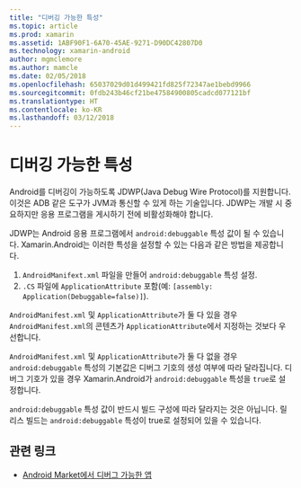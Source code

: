 ```yaml
---
title: "디버깅 가능한 특성"
ms.topic: article
ms.prod: xamarin
ms.assetid: 1ABF90F1-6A70-45AE-9271-D90DC42807D0
ms.technology: xamarin-android
author: mgmclemore
ms.author: mamcle
ms.date: 02/05/2018
ms.openlocfilehash: 65037029d01d499421fd825f72347ae1bebd9966
ms.sourcegitcommit: 0fdb243b46cf21be47584900805cadcd077121bf
ms.translationtype: HT
ms.contentlocale: ko-KR
ms.lasthandoff: 03/12/2018
---
```

# <a name="debuggable-attribute"></a>디버깅 가능한 특성



Android를 디버깅이 가능하도록 JDWP(Java Debug Wire Protocol)를 지원합니다. 이것은 ADB 같은 도구가 JVM과 통신할 수 있게 하는 기술입니다. JDWP는 개발 시 중요하지만 응용 프로그램을 게시하기 전에 비활성화해야 합니다.

JDWP는 Android 응용 프로그램에서 `android:debuggable` 특성 값이 될 수 있습니다. Xamarin.Android는 이러한 특성을 설정할 수 있는 다음과 같은 방법을 제공합니다.

1.  `AndroidManifext.xml` 파일을 만들어 `android:debuggable` 특성 설정.
1.  `.CS` 파일에 `ApplicationAttribute` 포함(예: `[assembly: Application(Debuggable=false)]`).


`AndroidManifest.xml` 및 `ApplicationAttribute`가 둘 다 있을 경우 `AndroidManifest.xml`의 콘텐츠가 `ApplicationAttribute`에서 지정하는 것보다 우선합니다.

`AndroidManifest.xml` 및 `ApplicationAttribute`가 둘 다 없을 경우 `android:debuggable` 특성의 기본값은 디버그 기호의 생성 여부에 따라 달라집니다. 디버그 기호가 있을 경우 Xamarin.Android가 `android:debuggable` 특성을 `true`로 설정합니다.

`android:debuggable` 특성 값이 반드시 빌드 구성에 따라 달라지는 것은 아닙니다. 릴리스 빌드는 `android:debuggable` 특성이 true로 설정되어 있을 수 있습니다.


## <a name="related-links"></a>관련 링크

- [Android Market에서 디버그 가능한 앱](http://labs.mwrinfosecurity.com/blog/2011/07/07/debuggable-apps-in-android-market/)

